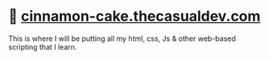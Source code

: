 # 🔗 [cinnamon-cake.thecasualdev.com](https://cinnamon-cake.thecasualdev.com/)
This is where I will be putting all my html, css, Js &amp; other web-based scripting that I learn. 
